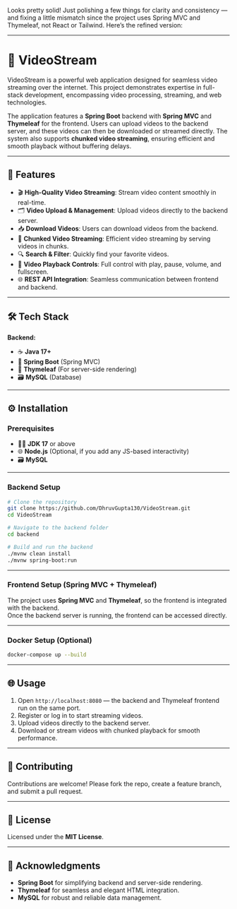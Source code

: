 Looks pretty solid! Just polishing a few things for clarity and consistency — and fixing a little mismatch since the project uses Spring MVC and Thymeleaf, not React or Tailwind. Here’s the refined version:  

---

# 🎥 VideoStream  

VideoStream is a powerful web application designed for seamless video streaming over the internet. This project demonstrates expertise in full-stack development, encompassing video processing, streaming, and web technologies.  

The application features a **Spring Boot** backend with **Spring MVC** and **Thymeleaf** for the frontend. Users can upload videos to the backend server, and these videos can then be downloaded or streamed directly. The system also supports **chunked video streaming**, ensuring efficient and smooth playback without buffering delays.  

---

## 🚀 Features  

- 🎬 **High-Quality Video Streaming**: Stream video content smoothly in real-time.  
- 🗂️ **Video Upload & Management**: Upload videos directly to the backend server.  
- 📥 **Download Videos**: Users can download videos from the backend.  
- 🧩 **Chunked Video Streaming**: Efficient video streaming by serving videos in chunks.  
- 🔍 **Search & Filter**: Quickly find your favorite videos.  
- 🎥 **Video Playback Controls**: Full control with play, pause, volume, and fullscreen.  
- 🌐 **REST API Integration**: Seamless communication between frontend and backend.  

---

## 🛠️ Tech Stack  

**Backend:**  
- ☕ **Java 17+**  
- 🌱 **Spring Boot** (Spring MVC)  
- 🌿 **Thymeleaf** (For server-side rendering)  
- 🗃️ **MySQL** (Database)  

---

## ⚙️ Installation  

### Prerequisites  

- 🧑‍💻 **JDK 17** or above  
- 🌐 **Node.js** (Optional, if you add any JS-based interactivity)  
- 🗃️ **MySQL**  

---

### Backend Setup  

```bash
# Clone the repository
git clone https://github.com/DhruvGupta130/VideoStream.git
cd VideoStream

# Navigate to the backend folder
cd backend

# Build and run the backend
./mvnw clean install
./mvnw spring-boot:run
```

---

### Frontend Setup (Spring MVC + Thymeleaf)  

The project uses **Spring MVC** and **Thymeleaf**, so the frontend is integrated with the backend.  
Once the backend server is running, the frontend can be accessed directly.  

---

### Docker Setup (Optional)  

```bash
docker-compose up --build
```

---

## 🌐 Usage  

1. Open `http://localhost:8080` — the backend and Thymeleaf frontend run on the same port.  
2. Register or log in to start streaming videos.  
3. Upload videos directly to the backend server.  
4. Download or stream videos with chunked playback for smooth performance.  

---

## 📝 Contributing  

Contributions are welcome! Please fork the repo, create a feature branch, and submit a pull request.  

---

## 📜 License  

Licensed under the **MIT License**.  

---

## 🙏 Acknowledgments  

- **Spring Boot** for simplifying backend and server-side rendering.  
- **Thymeleaf** for seamless and elegant HTML integration.  
- **MySQL** for robust and reliable data management.  
